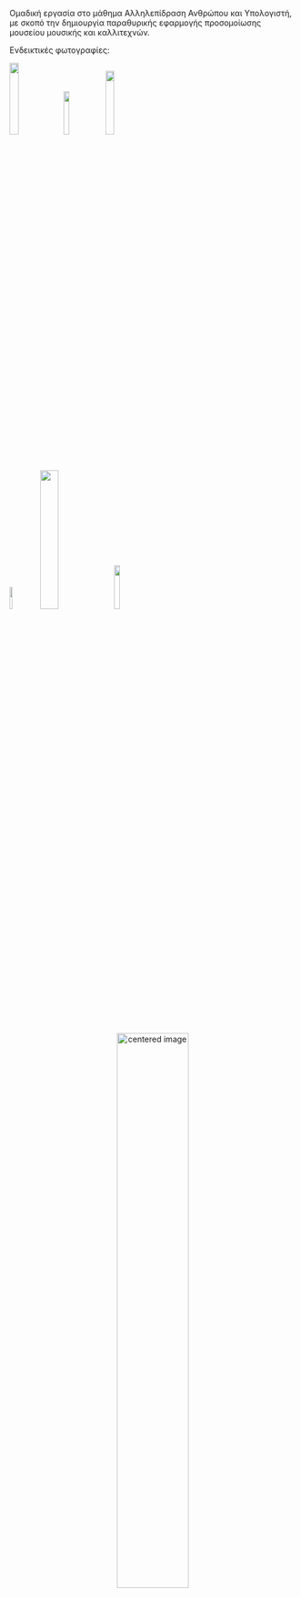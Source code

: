 Ομαδική εργασία στο μάθημα Αλληλεπίδραση Ανθρώπου και Υπολογιστή, με σκοπό την δημιουργία παραθυρικής εφαρμογής προσομοίωσης μουσείου μουσικής και καλλιτεχνών.

Ενδεικτικές φωτογραφίες:

<p float="left">
	<img src="https://i.imgur.com/oreB7MO.png" width="18%" />
	<img src="https://i.imgur.com/2tcK0mB.png" width="14%" />
	<img src="https://i.imgur.com/xzyuu6Z.png" width="17%" />
</p>
<p float="left">
	<img src="https://i.imgur.com/zAzwXjm.png" width="10%" />
	<img src="https://i.imgur.com/Ex7ZCU6.png" width="25%" />
	<img src="https://i.imgur.com/vAwCm8H.png" width="14%" />
</p>
<p align="center">
	<img src="https://i.imgur.com/uFNP9YC.png" width="50%" alt="centered image"/>
</p>
